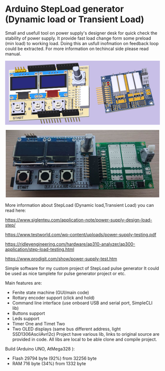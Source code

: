 # Arduino StepLoad generator (Dynamic load or Transient Load)
Small and usefull tool on power supply's designer desk for quick check the stability of power supply. 
It provide fast load change form some preload (min load) to working load. 
Doing this an usfull inofmation on feedback loop could be extracted.
For more information on techincal side please read manual. 

<p align="center">
  <img src="https://github.com/ami3go/StepLoad-Arduino-UNO/blob/push/Pictures/model.png" width="1000" title="hover text">
</p>

<p align="center">
  <img src="https://github.com/ami3go/StepLoad-Arduino-UNO/blob/push/Pictures/DSC_2054.JPG" width="500" title="hover text">
</p>





More information about StepLoad (Dynamic load,Transient Load) you can read here:

https://www.siglenteu.com/application-note/power-supply-design-load-step/

https://www.testworld.com/wp-content/uploads/power-supply-testing.pdf

https://ridleyengineering.com/hardware/ap310-analyzer/ap300-application/step-load-testing.html

https://www.prodigit.com/show/power-supply-test.htm

Simple software for my custom project of StepLoad pulse generator
It could be used as nice tamplete for pulse generator project or etc. 


Main features are: 
- Fenite state machine (GUI/main code)
- Rottary encoder support (click and hold) 
- Command line interface (use onboard USB and serial port, SimpleCLI lib)
- Buttons support 
- Leds support 
- Timer One and Timet Two
- Two OLED displays (same bus different address, light SSD1306AsciiAvrI2c) 
Project have various lib, links to original source are provided in code. 
All libs are local to be able clone and compile project. 


Build (Arduino UNO, AtMega328 ):
- Flash 29794 byte (92%) from 32256 byte
- RAM 716 byte (34%) from 1332 byte
